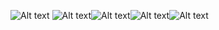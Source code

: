 ![Alt text](https://github.com/Rjdip-00/News-Station/blob/master/WhatsApp%20Image%202025-09-21%20at%2017.54.31_2c9ff1d3.jpg?raw=true) ![Alt text](https://github.com/Rjdip-00/News-Station/blob/master/Home%20Page%201.jpg?raw=true)![Alt text](https://github.com/Rjdip-00/News-Station/blob/master/Home%20Page%202.jpg?raw=true)![Alt text](https://github.com/Rjdip-00/News-Station/blob/master/Opened%20Msg%201.jpg?raw=true)![Alt text](https://github.com/Rjdip-00/News-Station/blob/master/Opened%20Msg%202.jpg?raw=true)
